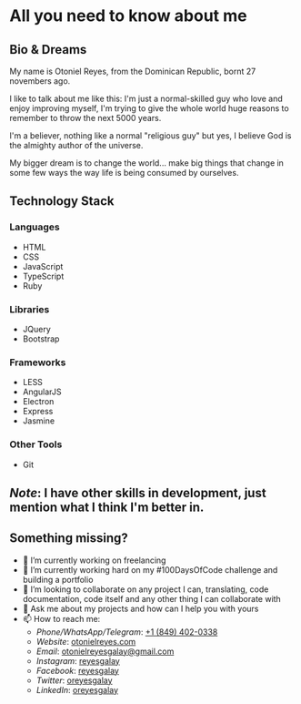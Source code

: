# All you need to know about me

## Bio & Dreams

My name is Otoniel Reyes, from the Dominican Republic, bornt 27 novembers ago.

I like to talk about me like this: I'm just a normal-skilled guy who love and enjoy improving myself, I'm trying to give the whole world huge reasons to remember to throw the next 5000 years.

I'm a believer, nothing like a normal "religious guy" but yes, I believe God is the almighty author of the universe.

My bigger dream is to change the world... make big things that change in some few ways the way life is being consumed by ourselves.

## Technology Stack

### Languages

- HTML
- CSS
- JavaScript
- TypeScript
- Ruby

### Libraries

- JQuery
- Bootstrap

### Frameworks

- LESS
- AngularJS
- Electron
- Express
- Jasmine

### Other Tools

- Git

***Note***: I have other skills in development, just mention what I think I'm better in.
-----------

## Something missing?

- 🔭 I’m currently working on freelancing
- 🌱 I’m currently working hard on my #100DaysOfCode challenge and building a portfolio
- 👯 I’m looking to collaborate on any project I can, translating, code documentation, code itself and any other thing I can collaborate with
- 💬 Ask me about my projects and how can I help you with yours
- 📫 How to reach me:
  - *Phone/WhatsApp/Telegram*: [+1 (849) 402-0338](tel:+18494020338)
  - *Website*: [otonielreyes.com](https://otonielreyes.com/contact)
  - *Email*: [otonielreyesgalay@gmail.com](mailto:otonielreyesgalay@gmail.com)
  - *Instagram*: [reyesgalay](https://instagram.com/reyesgalay)
  - *Facebook*: [reyesgalay](https://facebook.com/reyesgalay)
  - *Twitter*: [oreyesgalay](https://twitter.com/oreyesgalay)
  - *LinkedIn*: [oreyesgalay](https://www.linkedin.com/in/oreyesgalay)
